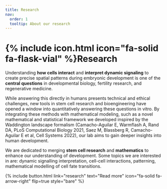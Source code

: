 ```yaml
---
title: Research
nav:
  order: 1
  tooltip: About our research
---
```


# {% include icon.html icon="fa-solid fa-flask-vial" %}Research

Understanding **how cells interact** and **interpret dynamic signaling** to create precise spatial patterns during embryonic development is one of the **central questions** in developmental biology, fertility research, and regenerative medicine.

While answering this directly in humans presents technical and ethical challenges, new tools in stem cell research and bioengineering have opened a window into quantitatively answering these questions in vitro. By integrating these methods with mathematical modeling, such as a novel mathematical and statistical framework we developed inspired by the Waddington landscape formalism (Camacho-Aguilar E, Warmflash A, Rand DA, PLoS Computational Biology 2021, Saez M, Blassberg R, Camacho-Aguilar E et al, Cell Systems 2022), our lab aims to gain deeper insights into human development.

We are dedicated to merging **stem cell research** and **mathematics** to enhance our understanding of development. Some topics we are interested in are: dynamic signalling interpretation, cell-cell interactions, patterning, mathematical modelling of cell fate transitions.

{%
  include button.html
  link="research"
  text="Read more"
  icon="fa-solid fa-arrow-right"
  flip=true
  style="bare"
%}

